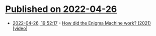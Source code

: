# [Published on 2022-04-26](index.md)

* [2022-04-26, 19:52:17](https://news.ycombinator.com/item?id=31172330) - [How did the Enigma Machine work? (2021) [video]](https://www.youtube.com/watch?v=ybkkiGtJmkM)
